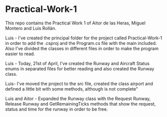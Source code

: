 # Practical-Work-1
This repo contains the Practical Work 1 of Aitor de las Heras, Miguel Montero and Luis Rollán.

Luis - I've created the principal folder for the project called Practical-Work-1 in order to add the .csproj and the Program.cs file with the main included. Also I've divided the classes in different files in order to make the program easier to read. 

Luis - Today, 21st of April, I've created the Runway and Aircraft Status enums in separated files for better reading and also created the Runway class.

Luis- I've moved the project to the src file, created the class airport and defined a little bit with some methods, although is not complete"

Luis and Aitor - Expanded the Runway class with the Request Runway, Release Runway and GetRemainingTicks methods that show the request, status and time for the runway in order to be free.